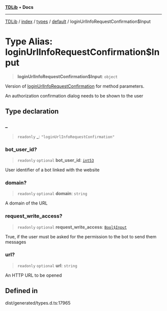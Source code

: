 [**TDLib**](../../../../../../README.md) • **Docs**

***

[TDLib](../../../../../../modules.md) / [index](../../../../../README.md) / [types](../../../README.md) / [default](../README.md) / loginUrlInfoRequestConfirmation$Input

# Type Alias: loginUrlInfoRequestConfirmation$Input

> **loginUrlInfoRequestConfirmation$Input**: `object`

Version of [loginUrlInfoRequestConfirmation](loginUrlInfoRequestConfirmation.md) for method parameters.

An authorization confirmation dialog needs to be shown to the user

## Type declaration

### \_

> `readonly` **\_**: `"loginUrlInfoRequestConfirmation"`

### bot\_user\_id?

> `readonly` `optional` **bot\_user\_id**: [`int53`](int53-1.md)

User identifier of a bot linked with the website

### domain?

> `readonly` `optional` **domain**: `string`

A domain of the URL

### request\_write\_access?

> `readonly` `optional` **request\_write\_access**: [`Bool$Input`](Bool$Input.md)

True, if the user must be asked for the permission to the bot to send them messages

### url?

> `readonly` `optional` **url**: `string`

An HTTP URL to be opened

## Defined in

dist/generated/types.d.ts:17965
